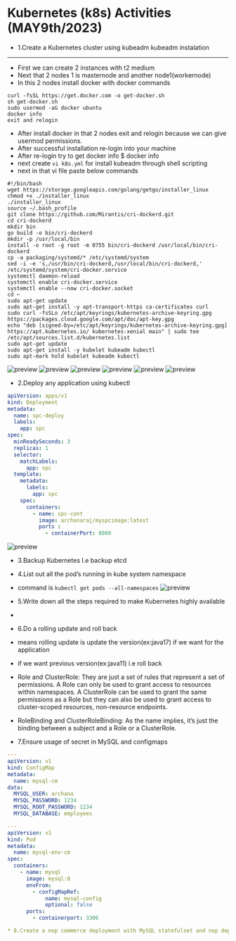 # Kubernetes (k8s) Activities (MAY9th/2023)
* 1.Create a Kubernetes cluster using kubeadm
kubeadm instalation
--------------------
* First we can create 2 instances with t2 medium
* Next that 2 nodes 1 is masternode and another node1(workernode)
* In this 2 nodes install docker with docker commands
```
curl -fsSL https://get.docker.com -o get-docker.sh
sh get-docker.sh
sudo usermod -aG docker ubuntu
docker info
exit and relogin
```
* After install docker in that 2 nodes exit and relogin because we can give usermod permissions.
* After successful installation re-login into your machine
* After re-login try to get docker info $ docker info
* next create ``vi k8s.yml`` for install kubeadm through shell scripting
* next in that vi file paste below commands
```
#!/bin/bash
wget https://storage.googleapis.com/golang/getgo/installer_linux
chmod +x ./installer_linux
./installer_linux
source ~/.bash_profile
git clone https://github.com/Mirantis/cri-dockerd.git
cd cri-dockerd
mkdir bin
go build -o bin/cri-dockerd
mkdir -p /usr/local/bin
install -o root -g root -m 0755 bin/cri-dockerd /usr/local/bin/cri-dockerd
cp -a packaging/systemd/* /etc/systemd/system
sed -i -e 's,/usr/bin/cri-dockerd,/usr/local/bin/cri-dockerd,' /etc/systemd/system/cri-docker.service
systemctl daemon-reload
systemctl enable cri-docker.service
systemctl enable --now cri-docker.socket
cd ~
sudo apt-get update
sudo apt-get install -y apt-transport-https ca-certificates curl
sudo curl -fsSLo /etc/apt/keyrings/kubernetes-archive-keyring.gpg https://packages.cloud.google.com/apt/doc/apt-key.gpg
echo "deb [signed-by=/etc/apt/keyrings/kubernetes-archive-keyring.gpg] https://apt.kubernetes.io/ kubernetes-xenial main" | sudo tee /etc/apt/sources.list.d/kubernetes.list
sudo apt-get update
sudo apt-get install -y kubelet kubeadm kubectl
sudo apt-mark hold kubelet kubeadm kubectl
```
![preview](./../k8s_images/k8s32.png)
![preview](./../k8s_images/k8s33.png)
![preview](./../k8s_images/k8s34.png)
![preview](./../k8s_images/k8s35.png)
![preview](./../k8s_images/k8s36.png)
![preview](./../k8s_images/k8s37.png)
* 2.Deploy any application using kubectl
```yml
apiVersion: apps/v1 
kind: Deployment
metadata:
  name: spc-deploy
  labels:
    app: spc  
spec:
  minReadySeconds: 3
  replicas: 1
  selector:
    matchLabels:
      app: spc
  template:
    metadata:
      labels: 
        app: spc
    spec:
      containers: 
        - name: spc-cont
          image: archanaraj/myspcimage:latest
          ports :
            - containerPort: 8080    
```
![preview](./../k8s_images/k8s38.png)
* 3.Backup Kubernetes I.e backup etcd
* 4.List out all the pod’s running in kube system namespace
* command is ``kubectl get pods --all-namespaces``
![preview](./../k8s_images/k8s39.png)
* 5.Write down all the steps required to make Kubernetes highly available
* 

* 6.Do a rolling update and roll back
* means rolling update is update the version(ex:java17) if we want for the application
* if we want previous version(ex:java11) i.e roll back
* Role and ClusterRole:
They are just a set of rules that represent a set of permissions. A Role can only be used to grant access to resources within namespaces. A ClusterRole can be used to grant the same permissions as a Role but they can also be used to grant access to cluster-scoped resources, non-resource endpoints.
* RoleBinding and ClusterRoleBinding:
As the name implies, it’s just the binding between a subject and a Role or a ClusterRole.

* 7.Ensure usage of secret in MySQL and configmaps
```yml
---
apiVersion: v1
kind: ConfigMap
metadata:
  name: mysql-cm
data:
  MYSQL_USER: archana
  MYSQL_PASSWORD: 1234
  MYSQL_ROOT_PASSWORD: 1234
  MYSQL_DATABASE: employees

---
apiVersion: v1
kind: Pod
metadata:
  name: mysql-env-cm
spec:
  containers:
    - name: mysql
      image: mysql:8
      envFrom:
        - configMapRef:
            name: mysql-config
            optional: false
      ports:
        - containerport: 3306

* 8.Create a nop commerce deployment with MySQL statefulset and nop deployment